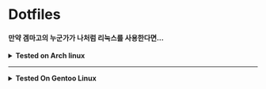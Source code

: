 # Dotfiles
#### 만약 겜마고의 누군가가 나처럼 리눅스를 사용한다면...<br>


<details>
 <summary><b>Tested on Arch linux</b></summary>
 

* * *

## 공통으로 필요한 페키지들
* xcompmgr
* feh
* polkit
* fcitx5
* xrandr
* rofi
* xinput
* gnome polkit

* * *

 <details>
  <summary>i3 Olivia</summary>
  
  
## i3 Olivia
### GMK Olivia 키캡 기반으로 만들어 본 첫 Rice

![](https://cdn.discordapp.com/attachments/888797035468308550/888797064165724230/ss.png)

* 필요한 것들
  * Bumblebee-status
  * i3lock
  * i3-gaps-rounded

  </details>
  
* * *
 
<details>
 <summary>Openbox test rice</summary>
 
## testTheme
### 첫 Openbox rice

![](https://cdn.discordapp.com/attachments/888797035468308550/889882222205763626/ss.png)

* 필요한 것들
  * Tint2
  * kitty
  * openbox

* 있으면 좋은 것들
  * code(AUR)
  * UnityHub <= menu.xml 에서 UnityHub.AppImage 위치를 수정해야 합니다.
  * nvidia driver

</details>
                       
* * *
 
 <details>
  <summary>i3 Neroism</summary>
  
  
## Neroism
### 네다씹

![](https://cdn.discordapp.com/attachments/888797035468308550/907316958901436416/Neorism1-0.png)
![](https://cdn.discordapp.com/attachments/888797035468308550/907316970754543656/Neroism.png)
![](https://cdn.discordapp.com/attachments/888797035468308550/907318039266099310/Neorism1-2-0.png)

* 필요한 것들
  * i3status
  * i3-gaps-rounded
  * Ubuntu Fonts

* 있으면 좋은 것들
  * cava
  * BetterDiscord w/ transparent theme
                       
 </details>
</details>

 * * *
 
 <details>
  <summary><b>Tested On Gentoo Linux</b></summary>
  
  comming soon...
  
  
 </details>
 
